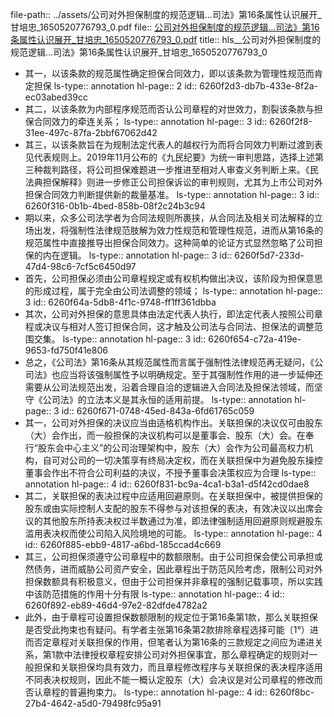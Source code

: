 file-path:: ../assets/公司对外担保制度的规范逻辑...司法》第16条属性认识展开_甘培忠_1650520776793_0.pdf
file:: [公司对外担保制度的规范逻辑...司法》第16条属性认识展开_甘培忠_1650520776793_0.pdf](../assets/公司对外担保制度的规范逻辑...司法》第16条属性认识展开_甘培忠_1650520776793_0.pdf)
title:: hls__公司对外担保制度的规范逻辑...司法》第16条属性认识展开_甘培忠_1650520776793_0

- 其一，以该条款的规范属性确定担保合同效力，即以该条款为管理性规范而肯定担保
  ls-type:: annotation
  hl-page:: 2
  id:: 6260f2d3-db7b-433e-8f2a-ec03abed39cc
- 其二，以该条款为内部程序规范而否认公司章程的对世效力，割裂该条款与担保合同效力的牵连关系；
  ls-type:: annotation
  hl-page:: 3
  id:: 6260f2f8-31ee-497c-87fa-2bbf67062d42
- 其三，以该条款旨在为规制法定代表人的越权行为而将合同效力判断过渡到表见代表规则上。2019年11月公布的《九民纪要》为统一审判思路，选择上述第三种裁判路径，将公司担保难题进一步推进至相对人审查义务判断上来。《民法典担保解释》则进一步修正公司担保诉讼的审判规则，尤其为上市公司对外担保合同效力判断提供新的裁量基准。
  ls-type:: annotation
  hl-page:: 3
  id:: 6260f316-0b1b-4bed-858b-08f2c24b3c94
- 期以来，众多公司法学者为合同法规则所裹挟，从合同法及相关司法解释的立场出发，将强制性法律规范肢解为效力性规范和管理性规范，进而从第16条的规范属性中直接推导出担保合同效力。这种简单的论证方式显然忽略了公司担保的内在逻辑。
  ls-type:: annotation
  hl-page:: 3
  id:: 6260f5d7-233d-47d4-98c6-7cf5c6450d97
- 首先，公司担保必须由公司章程规定或有权机构做出决议，该阶段为担保意思的形成过程，属于完全由公司法调整的领域；
  ls-type:: annotation
  hl-page:: 3
  id:: 6260f64a-5db8-4f1c-9748-ff1ff361dbba
- 其次，公司对外担保的意思具体由法定代表人执行，即法定代表人按照公司章程或决议与相对人签订担保合同，这才触及公司法与合同法、担保法的调整范围交集。
  ls-type:: annotation
  hl-page:: 3
  id:: 6260f654-c72a-419e-9653-fd750f41e806
- 总之，《公司法》第16条从其规范属性而言属于强制性法律规范再无疑问，《公司法》也应当将该强制属性予以明确规定。至于其强制性作用的进一步延伸还需要从公司法规范出发，沿着合理自洽的逻辑进入合同法及担保法领域，而坚守《公司法》的立法本义是其永恒的适用前提。
  ls-type:: annotation
  hl-page:: 3
  id:: 6260f671-0748-45ed-843a-6fd61765c059
- 其一，公司对外担保的决议应当由适格机构作出。关联担保的决议仅可由股东（大）会作出，而一般担保的决议机构可以是董事会、股东（大）会。在奉行“股东会中心主义”的公司治理架构中，股东（大）会作为公司最高权力机构，自可对公司的一切决策享有终局决定权，而在关联担保中为避免股东操控董事会作出不符合公司利益的决议，不授予董事会决策权应为合理
  ls-type:: annotation
  hl-page:: 4
  id:: 6260f831-bc9a-4ca1-b3a1-d5f42cd0dae8
- 其二，关联担保的表决过程中应适用回避原则。在关联担保中，被提供担保的股东或由实际控制人支配的股东不得参与对该担保的表决，有效决议以出席会议的其他股东所持表决权过半数通过为准，即法律强制适用回避原则规避股东滥用表决权而使公司陷入风险境地的可能。
  ls-type:: annotation
  hl-page:: 4
  id:: 6260f885-ebb9-4817-a6bd-185ccad4c669
- 其三，公司担保须遵守公司章程中的数额限制。由于公司担保会使公司承担或然债务，进而威胁公司资产安全，因此章程出于防范风险考虑，限制公司对外担保数额具有积极意义，但由于公司担保并非章程的强制记载事项，所以实践中该防范措施的作用十分有限
  ls-type:: annotation
  hl-page:: 4
  id:: 6260f892-eb89-46d4-97e2-82dfde4782a2
- 此外，由于章程可设置担保数额限制的规定位于第16条第1款，那么关联担保是否受此拘束也有疑问。有学者主张第16条第2款排除章程选择可能〔1°）进而否定章程对关联担保的作用，但笔者认为第16条的三款规定之间应为递进关系，第1款中法律授权章程安排公司对外担保事宜，那么章程确定的规则对一般担保和关联担保均具有效力，而且章程修改程序与关联担保的表决程序适用不同表决权规则，因此不能一概认定股东（大）会决议是对公司章程的修改而否认章程的普遍拘束力。
  ls-type:: annotation
  hl-page:: 4
  id:: 6260f8bc-27b4-4642-a5d0-79498fc95a91
